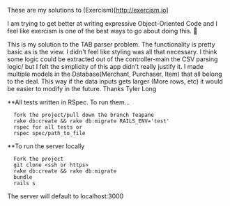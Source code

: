 These are my solutions to (Exercism)[http://exercism.io]

I am trying to get better at writing expressive Object-Oriented Code and I feel like exercism is one of the best ways to go about doing this.  🐳


This is my solution to the TAB parser problem.  The functionality is pretty basic as is the view.  I didn't feel like styling was all that necessary.  I think some logic could be extracted out of the controller-main the CSV parsing logic/ but I felt the simplicity of this app didn't really justify it.  I made multiple models in the Database(Merchant, Purchaser, Item) that all belong to the deal.  This way if the data inputs gets larger (More rows, etc) it would be easier to modify in the future.  Thanks
    Tyler Long

**All tests written in RSpec. To run them...

```
  fork the project/pull down the branch Teapane
  rake db:create && rake db:migrate RAILS_ENV='test'
  rspec for all tests or 
  rspec spec/path_to_file
```

**To run the server locally

```
  Fork the project
  git clone <ssh or https>
  rake db:create && rake db:migrate
  bundle
  rails s
```
  The server will default to localhost:3000
